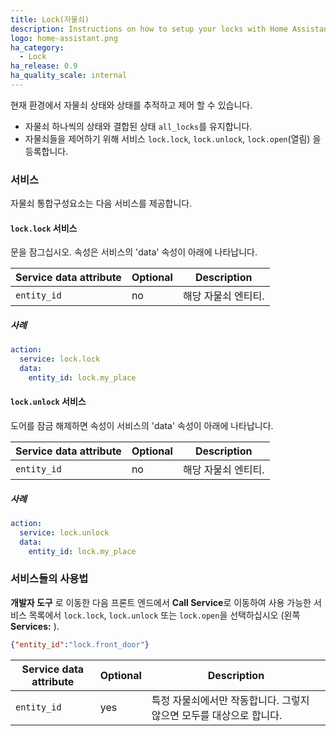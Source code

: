 ```yaml
---
title: Lock(자물쇠)
description: Instructions on how to setup your locks with Home Assistant.
logo: home-assistant.png
ha_category:
  - Lock
ha_release: 0.9
ha_quality_scale: internal
---
```


현재 환경에서 자물쇠 상태와 상태를 추적하고 제어 할 수 있습니다.

 * 자물쇠 하나씩의 상태와 결합된 상태 `all_locks`를 유지합니다.
 * 자물쇠들을 제어하기 위해 서비스 `lock.lock`, `lock.unlock`, `lock.open`(열림) 을 등록합니다.

### 서비스

자물쇠 통합구성요소는 다음 서비스를 제공합니다.

#### `lock.lock` 서비스

문을 잠그십시오. 속성은 서비스의 'data' 속성이 아래에 나타납니다.

| Service data attribute    | Optional | Description                                           |
|---------------------------|----------|-------------------------------------------------------|
| `entity_id`               |       no | 해당 자물쇠 엔티티.                          |

##### 사례

```yaml
action:
  service: lock.lock
  data:
    entity_id: lock.my_place
```

#### `lock.unlock` 서비스

도어를 잠금 해제하면 속성이 서비스의 'data' 속성이 아래에 나타납니다.

| Service data attribute    | Optional | Description                                           |
|---------------------------|----------|-------------------------------------------------------|
| `entity_id`               |       no | 해당 자물쇠 엔티티.                           |

##### 사례

```yaml
action:
  service: lock.unlock
  data:
    entity_id: lock.my_place
```

### 서비스들의 사용법

**개발자 도구** 로 이동한 다음 프론트 엔드에서 **Call Service**로 이동하여 사용 가능한 서비스 목록에서 `lock.lock`, `lock.unlock` 또는 `lock.open`을 선택하십시오 (왼쪽 **Services:** ).

```json
{"entity_id":"lock.front_door"}
```

| Service data attribute | Optional | Description |
| ---------------------- | -------- | ----------- |
| `entity_id`            |      yes | 특정 자물쇠에서만 작동합니다. 그렇지 않으면 모두를 대상으로 합니다.
